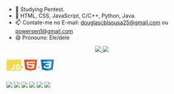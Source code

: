 - 🔭 Studying Pentest.
- 🌱 HTML, CSS, JavaScript, C/C++, Python, Java.
- 📫 Contate-me no E-mail: douglascblsousa25@gmail.com ou powersen1@gmail.com
- 😄 Pronouns: Ele/dele

<div align="center">
  <a href="https://github.com/PowerSen1">
 <img height="180em" src="https://github-readme-stats.vercel.app/api?username=PowerSen1&show_icons=true&theme=monokai&include_all_commits=true&count_private=true"/>
  <img height="180em" src="https://github-readme-stats.vercel.app/api/top-langs/?username=PowerSen1&layout=compact&langs_count=7&theme=monokai"/>
</div>

<div style="display: inline_block"><br>
  <img align="center" alt="Douglas-Js" height="30" width="40" src="https://raw.githubusercontent.com/devicons/devicon/master/icons/javascript/javascript-plain.svg">
  <img align="center" alt="Douglas-HTML" height="30" width="40" src="https://raw.githubusercontent.com/devicons/devicon/master/icons/html5/html5-original.svg">
  <img align="center" alt="Douglas-CSS" height="30" width="40" src="https://raw.githubusercontent.com/devicons/devicon/master/icons/css3/css3-original.svg">
 <!--   <img align="right" alt="pic-douglas" height="150" style="border-radius:50px;" src="https://media.discordapp.net/attachments/421380319669780480/931306536901427200/pic-douglas.gif"> A procura de uma Gif para o meu perfil -->
 </div>

##

<div> 
  <a href="https://www.youtube.com/channel/UCXUR2zDHVvIrFC7PbNqpDUg" target="_blank"><img src="https://img.shields.io/badge/YouTube-FF0000?style=for-the-badge&logo=youtube&logoColor=white" target="_blank"></a>
  <a href="https://www.instagram.com/mibr_douglas/" target="_blank">
<img src="https://img.shields.io/badge/-Instagram-%23E4405F?style=for-the-badge&logo=instagram&logoColor=white" target="_blank"></a>
 	<a href="https://www.twitch.tv/powersen4" target="_blank"><img src="https://img.shields.io/badge/Twitch-9146FF?style=for-the-badge&logo=twitch&logoColor=white" target="_blank"></a>
 <a href="https://discord.gg/powersen1#0779" target="_blank"><img src="https://img.shields.io/badge/Discord-7289DA?style=for-the-badge&logo=discord&logoColor=white" target="_blank"></a> 
  <a href = "mailto:douglascblsousa25@gmail.com"><img src="https://img.shields.io/badge/-Gmail-%23333?style=for-the-badge&logo=gmail&logoColor=white" target="_blank"></a>
  <a href="https://www.linkedin.com/in/douglas-cabral-de-sousa-43b37722b/" target="_blank"><img src="https://img.shields.io/badge/-LinkedIn-%230077B5?style=for-the-badge&logo=linkedin&logoColor=white" target="_blank"></a>  

 </div>
